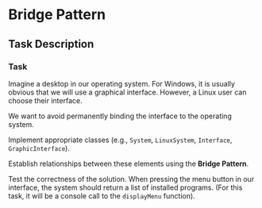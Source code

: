 # Bridge Pattern

## Task Description

### Task

Imagine a desktop in our operating system. For Windows, it is usually obvious that we will use a graphical interface. However, a Linux user can choose their interface.

We want to avoid permanently binding the interface to the operating system.

Implement appropriate classes (e.g., `System`, `LinuxSystem`, `Interface`, `GraphicInterface`).

Establish relationships between these elements using the **Bridge Pattern**.

Test the correctness of the solution. When pressing the menu button in our interface, the system should return a list of installed programs. (For this task, it will be a console call to the `displayMenu` function).
